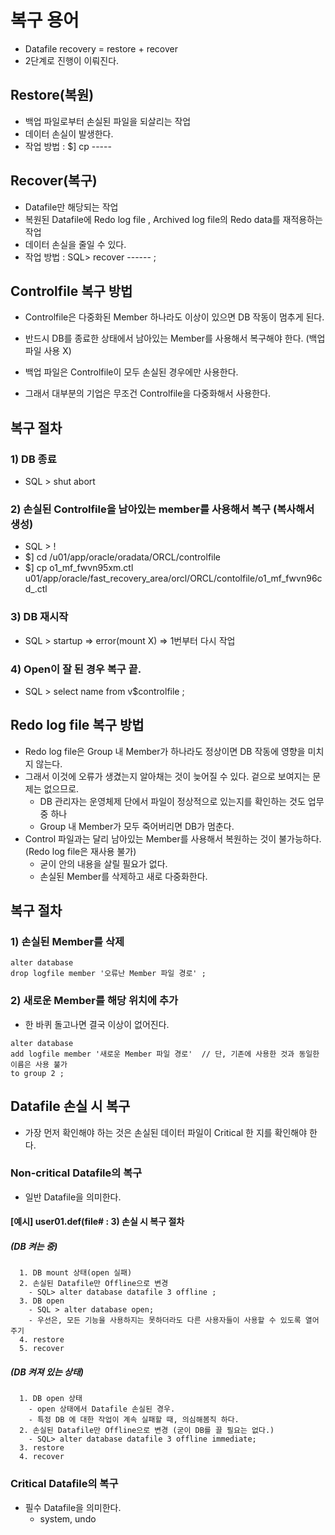 # 복구 용어
- Datafile recovery = restore + recover 
- 2단계로 진행이 이뤄진다.

## Restore(복원)
- 백업 파일로부터 손실된 파일을 되살리는 작업 
- 데이터 손실이 발생한다. 
- 작업 방법 : $] cp ----- 

## Recover(복구)
- Datafile만 해당되는 작업
- 복원된 Datafile에 Redo log file , Archived log file의 Redo data를 재적용하는 작업 
- 데이터 손실을 줄일 수 있다.
- 작업 방법 : SQL> recover ------ ; 

## Controlfile 복구 방법
- Controlfile은 다중화된 Member 하나라도 이상이 있으면 DB 작동이 멈추게 된다. 
- 반드시 DB를 종료한 상태에서 남아있는 Member를 사용해서 복구해야 한다. (백업파일 사용 X) 
- 백업 파일은 Controlfile이 모두 손실된 경우에만 사용한다. 

- 그래서 대부분의 기업은 무조건 Controlfile을 다중화해서 사용한다. 

## 복구 절차
### 1) DB 종료
- SQL > shut abort 
### 2) 손실된 Controlfile을 남아있는 member를 사용해서 복구 (복사해서 생성)
- SQL > ! 
- $] cd /u01/app/oracle/oradata/ORCL/controlfile
- $] cp o1_mf_fwvn95xm.ctl u01/app/oracle/fast_recovery_area/orcl/ORCL/contolfile/o1_mf_fwvn96cd_.ctl 

### 3) DB 재시작
- SQL > startup => error(mount X) => 1번부터 다시 작업 

### 4) Open이 잘 된 경우 복구 끝. 
- SQL > select name from v$controlfile ; 

## Redo log file 복구 방법
- Redo log file은 Group 내 Member가 하나라도 정상이면 DB 작동에 영향을 미치지 않는다.
- 그래서 이것에 오류가 생겼는지 알아채는 것이 늦어질 수 있다. 겉으로 보여지는 문제는 없으므로. 
  - DB 관리자는 운영체제 단에서 파일이 정상적으로 있는지를 확인하는 것도 업무 중 하나 
  - Group 내 Member가 모두 죽어버리면 DB가 멈춘다. 
- Control 파일과는 달리 남아있는 Member를 사용해서 복원하는 것이 불가능하다. (Redo log file은 재사용 불가)
  - 굳이 안의 내용을 살릴 필요가 없다. 
  - 손실된 Member를 삭제하고 새로 다중화한다. 

## 복구 절차
### 1) 손실된 Member를 삭제 
```
alter database
drop logfile member '오류난 Member 파일 경로' ; 
```

### 2) 새로운 Member를 해당 위치에 추가 
- 한 바퀴 돌고나면 결국 이상이 없어진다. 
```
alter database
add logfile member '새로운 Member 파일 경로'  // 단, 기존에 사용한 것과 동일한 이름은 사용 불가
to group 2 ; 
```

## Datafile 손실 시 복구
- 가장 먼저 확인해야 하는 것은 손실된 데이터 파일이 Critical 한 지를 확인해야 한다.

### Non-critical Datafile의 복구
- 일반 Datafile을 의미한다.

#### [예시] user01.def(file# : 3) 손실 시 복구 절차
##### (DB 켜는 중)
```
  1. DB mount 상태(open 실패)
  2. 손실된 Datafile만 Offline으로 변경  
    - SQL> alter database datafile 3 offline ; 
  3. DB open 
    - SQL > alter database open; 
    - 우선은, 모든 기능을 사용하지는 못하더라도 다른 사용자들이 사용할 수 있도록 열어주기
  4. restore
  5. recover
```
##### (DB 켜져 있는 상태)
```
  1. DB open 상태
    - open 상태에서 Datafile 손실된 경우.
    - 특정 DB 에 대한 작업이 계속 실패할 때, 의심해봄직 하다. 
  2. 손실된 Datafile만 Offline으로 변경 (굳이 DB를 끌 필요는 없다.)
    - SQL> alter database datafile 3 offline immediate; 
  3. restore
  4. recover
```

### Critical Datafile의 복구
- 필수 Datafile을 의미한다. 
  - system, undo 

